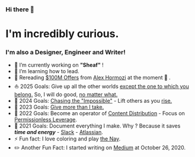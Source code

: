 ### Hi there 👋

# I'm incredibly curious.

### I'm also a Designer, Engineer and Writer!

- 🔭 I’m currently working on **"Sheaf"** !
- 🌱 I’m learning how to lead.
- :closed_book: Rereading [$100M Offers](https://www.amazon.com/100M-Offers-People-Stupid-Saying-ebook/dp/B099QVG1H8) from [Alex Hormozi](https://www.youtube.com/@AlexHormozi) at the moment :eyes: .
- ⛵ 2025 Goals: Give up all the other worlds [except the one to which you belong.](https://onbeing.org/poetry/sweet-darkness/) So, I will do good, [no matter what.](https://www.youtube.com/watch?v=OnCRBOiiogI)
- 🌌 2024 Goals: [Chasing the "Impossible"](https://www.youtube.com/shorts/g4J63BEOwz4) - Lift others as you [rise.](https://raw.githubusercontent.com/kantarcise/notebook/master/Success/Spirit/liftothersasyourise.jpg)
- 💭 2023 Goals: [Give more than I take.](https://youtu.be/Bs3bGo1vWOs?t=4413)
- 🌠 2022 Goals: Become an operator of [Content Distribution](https://www.garyvaynerchuk.com/the-garyvee-content-strategy-how-to-grow-and-distribute-your-brands-social-media-content/) - Focus on [Permissionless Leverage](https://uploads-ssl.webflow.com/5f4c1c4bc17267761b21d253/5fb4419bfc914f793f1717bf_6-leverage-o-matic.png). 
- 🥅 2021 Goals: Document everything I make. Why ? Because it saves ***time and energy*** - [Slack](https://slack.com/blog/collaboration/process-documentation) - [Atlassian](https://www.atlassian.com/work-management/documentation/importance-of-documentation).
- ⚡ Fun fact: I love coloring and play [the Nay](http://www.instrumentsoftheworld.com/instrument/129-Nay.html).
- ✏️ Another Fun Fact: I started writing on [Medium](https://sezaiburakkantarci.medium.com/) at October 26, 2020.

<br />


